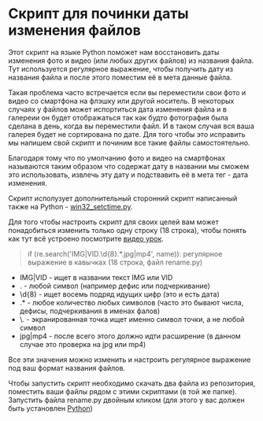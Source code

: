 # Скрипт для починки даты изменения файлов

Этот скрипт на языке Python поможет нам восстановить даты изменения фото и видео (или любых других файлов) из названия файла. Тут используется регулярное выражение, чтобы получить дату из названия файла и после этого поместим её в мета данные файла. 

Такая проблема часто встречается если вы переместили свои фото и видео со смартфона на флэшку или другой носитель. В некоторых случаях у файлов может испортиться дата изменения файла и в галереии он будет отображаться так как будто фотография была сделана в день, когда вы переместили файл. И в таком случая вся ваша галерея будет не сортирована по дате. Для того чтобы это исправить мы напишем свой скрипт и починим все такие файлы самостоятельно.

Благодаря тому что по умолчанию фото и видео на смартфонах называются таким образом что содержат дату в названии мы сможем это использовать, извлечь эту дату и подствавить её в мета тег - дата изменения.

Скрипт исполузует дополнительный сторонний скрипт написанный также на Python - [win32_setctime.py](https://github.com/Delgan/win32-setctime).

Для того чтобы настроить скрипт для своих целей вам может понадобиться изменить только одну строку (18 строка), чтобы понять как тут всё устроено посмотрите [видео урок](https://youtu.be/fZV8nTKWx_0).

> if (re.search('IMG|VID.\d{8}.*\.jpg|mp4', name)): 
> регулярное выражение в кавычках (18 строка, файл rename.py)
* IMG|VID - ищет в названии текст IMG или VID
* . - любой символ (например дефис или подчеркивание)
* \d{8} - ищет восемь подряд идущих цифр (это и есть дата)
* .* - любое количество любых символов (часто это бывают числа, дефисы, подчеркивания в именах фалов)
* \\. - экранированная точка ищет именно символ точки, а не любой символ
* jpg|mp4 - после всего этого должно идти расширение (в данном случае это проверка на jpg или mp4)

Все эти значения можно изменить и настроить регулярное выражение под ваш формат названия файлов.

Чтобы запустить скрипт необходимо скачать два файла из репозитория, поместить ваши файлы рядом с этими скриптами (в той же папке). Запустить файла rename.py двойным кликом (для этого у вас должен быть установлен [Python](https://www.python.org/downloads/))